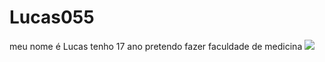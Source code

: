 # Lucas055
meu nome é Lucas tenho 17 ano 
pretendo fazer faculdade de medicina
![](https://tenor.com/pt-BR/view/naruto-gif-23995991)
